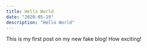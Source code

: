 ```yaml
---
title: Hello World
date: "2020-05-19"
description: "Hello World"
---
```


This is my first post on my new fake blog! How exciting!


